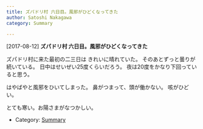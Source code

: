 ```yaml
---
title: ズパドリ村 六日目。風邪がひどくなってきた
author: Satoshi Nakagawa
category: Summary

---
```


[2017-08-12] **ズパドリ村 六日目。風邪がひどくなってきた** 

 ズパドリ村に来た最初の二三日は
きれいに晴れていた。
そのあとずっと曇りが続いている。
日中はせいぜい25度くらいだろう。
夜は20度をかなり下回っていると思う。

 はやばやと風邪をひいてしまった。
鼻がつまって、頭が働かない。
咳がひどい。

 とても寒い。お陽さまがなつかしい。

- Category: [Summary](https://merapano.github.io/categories.html#Summary)


